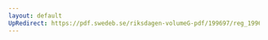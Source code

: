 ```yaml
---
layout: default
UpRedirect: https://pdf.swedeb.se/riksdagen-volumeG-pdf/199697/reg_199697/reg_199697_0332.pdf
---
```

